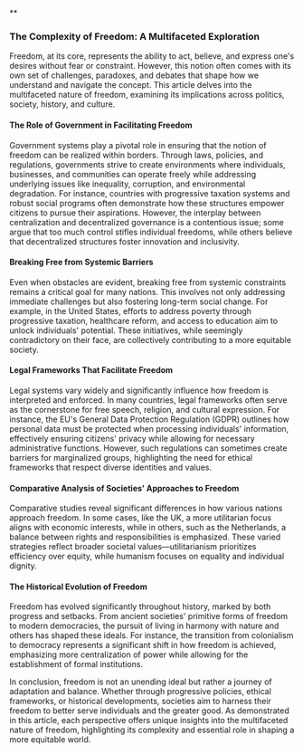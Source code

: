 **  

### The Complexity of Freedom: A Multifaceted Exploration  

Freedom, at its core, represents the ability to act, believe, and express one's desires without fear or constraint. However, this notion often comes with its own set of challenges, paradoxes, and debates that shape how we understand and navigate the concept. This article delves into the multifaceted nature of freedom, examining its implications across politics, society, history, and culture.  

#### The Role of Government in Facilitating Freedom  
Government systems play a pivotal role in ensuring that the notion of freedom can be realized within borders. Through laws, policies, and regulations, governments strive to create environments where individuals, businesses, and communities can operate freely while addressing underlying issues like inequality, corruption, and environmental degradation. For instance, countries with progressive taxation systems and robust social programs often demonstrate how these structures empower citizens to pursue their aspirations. However, the interplay between centralization and decentralized governance is a contentious issue; some argue that too much control stifles individual freedoms, while others believe that decentralized structures foster innovation and inclusivity.  

#### Breaking Free from Systemic Barriers  
Even when obstacles are evident, breaking free from systemic constraints remains a critical goal for many nations. This involves not only addressing immediate challenges but also fostering long-term social change. For example, in the United States, efforts to address poverty through progressive taxation, healthcare reform, and access to education aim to unlock individuals' potential. These initiatives, while seemingly contradictory on their face, are collectively contributing to a more equitable society.  

#### Legal Frameworks That Facilitate Freedom  
Legal systems vary widely and significantly influence how freedom is interpreted and enforced. In many countries, legal frameworks often serve as the cornerstone for free speech, religion, and cultural expression. For instance, the EU's General Data Protection Regulation (GDPR) outlines how personal data must be protected when processing individuals' information, effectively ensuring citizens' privacy while allowing for necessary administrative functions. However, such regulations can sometimes create barriers for marginalized groups, highlighting the need for ethical frameworks that respect diverse identities and values.  

#### Comparative Analysis of Societies' Approaches to Freedom  
Comparative studies reveal significant differences in how various nations approach freedom. In some cases, like the UK, a more utilitarian focus aligns with economic interests, while in others, such as the Netherlands, a balance between rights and responsibilities is emphasized. These varied strategies reflect broader societal values—utilitarianism prioritizes efficiency over equity, while humanism focuses on equality and individual dignity.  

#### The Historical Evolution of Freedom  
Freedom has evolved significantly throughout history, marked by both progress and setbacks. From ancient societies' primitive forms of freedom to modern democracies, the pursuit of living in harmony with nature and others has shaped these ideals. For instance, the transition from colonialism to democracy represents a significant shift in how freedom is achieved, emphasizing more centralization of power while allowing for the establishment of formal institutions.  

In conclusion, freedom is not an unending ideal but rather a journey of adaptation and balance. Whether through progressive policies, ethical frameworks, or historical developments, societies aim to harness their freedom to better serve individuals and the greater good. As demonstrated in this article, each perspective offers unique insights into the multifaceted nature of freedom, highlighting its complexity and essential role in shaping a more equitable world.